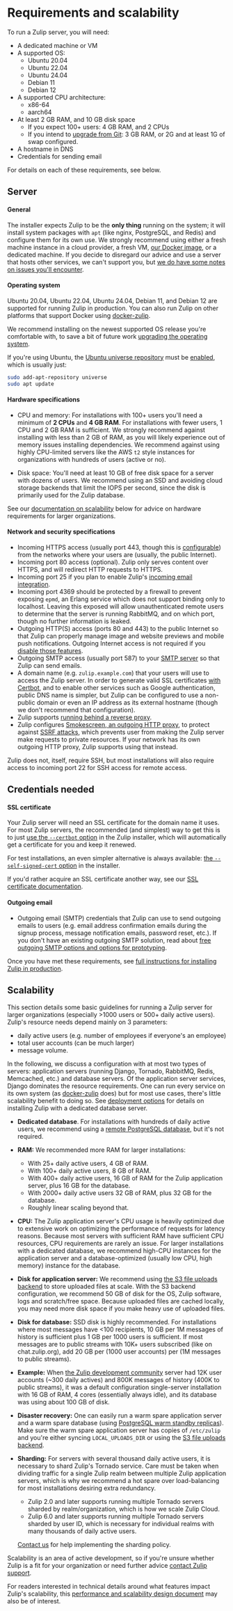 # Requirements and scalability

To run a Zulip server, you will need:

- A dedicated machine or VM
- A supported OS:
  - Ubuntu 20.04
  - Ubuntu 22.04
  - Ubuntu 24.04
  - Debian 11
  - Debian 12
- A supported CPU architecture:
  - x86-64
  - aarch64
- At least 2 GB RAM, and 10 GB disk space
  - If you expect 100+ users: 4 GB RAM, and 2 CPUs
  - If you intend to [upgrade from Git][upgrade-from-git]: 3 GB RAM, or
    2G and at least 1G of swap configured.
- A hostname in DNS
- Credentials for sending email

For details on each of these requirements, see below.

[upgrade-from-git]: upgrade.md#upgrading-from-a-git-repository

## Server

#### General

The installer expects Zulip to be the **only thing** running on the
system; it will install system packages with `apt` (like nginx,
PostgreSQL, and Redis) and configure them for its own use. We strongly
recommend using either a fresh machine instance in a cloud provider, a
fresh VM, [our Docker image][docker-zulip-homepage], or a dedicated
machine. If you decide to disregard our advice and use a server that
hosts other services, we can't support you, but [we do have some notes
on issues you'll encounter](install-existing-server.md).

#### Operating system

Ubuntu 20.04, Ubuntu 22.04, Ubuntu 24.04, Debian 11, and Debian 12
are supported for running Zulip in production. You can also
run Zulip on other platforms that support Docker using
[docker-zulip][docker-zulip-homepage].

We recommend installing on the newest supported OS release you're
comfortable with, to save a bit of future work [upgrading the
operating system][upgrade-os].

If you're using Ubuntu, the
[Ubuntu universe repository][ubuntu-repositories] must be
[enabled][enable-universe], which is usually just:

```bash
sudo add-apt-repository universe
sudo apt update
```

[docker-zulip-homepage]: https://github.com/zulip/docker-zulip#readme
[upgrade-os]: upgrade.md#upgrading-the-operating-system
[ubuntu-repositories]: https://help.ubuntu.com/community/Repositories/Ubuntu
[enable-universe]: https://help.ubuntu.com/community/Repositories/CommandLine#Adding_the_Universe_and_Multiverse_Repositories

#### Hardware specifications

- CPU and memory: For installations with 100+ users you'll need a
  minimum of **2 CPUs** and **4 GB RAM**. For installations with fewer
  users, 1 CPU and 2 GB RAM is sufficient. We strongly recommend against
  installing with less than 2 GB of RAM, as you will likely experience
  out of memory issues installing dependencies. We recommend against
  using highly CPU-limited servers like the AWS `t2` style instances
  for organizations with hundreds of users (active or no).

- Disk space: You'll need at least 10 GB of free disk space for a
  server with dozens of users. We recommend using an SSD and avoiding
  cloud storage backends that limit the IOPS per second, since the
  disk is primarily used for the Zulip database.

See our [documentation on scalability](#scalability) below for advice
on hardware requirements for larger organizations.

#### Network and security specifications

- Incoming HTTPS access (usually port 443, though this is
  [configurable](deployment.md#using-an-alternate-port))
  from the networks where your users are (usually, the public
  Internet).
- Incoming port 80 access (optional). Zulip only serves content over
  HTTPS, and will redirect HTTP requests to HTTPS.
- Incoming port 25 if you plan to enable Zulip's [incoming email
  integration](email-gateway.md).
- Incoming port 4369 should be protected by a firewall to prevent
  exposing `epmd`, an Erlang service which does not support binding
  only to localhost. Leaving this exposed will allow unauthenticated
  remote users to determine that the server is running RabbitMQ, and
  on which port, though no further information is leaked.
- Outgoing HTTP(S) access (ports 80 and 443) to the public Internet so
  that Zulip can properly manage image and website previews and mobile
  push notifications. Outgoing Internet access is not required if you
  [disable those
  features](https://zulip.com/help/allow-image-link-previews).
- Outgoing SMTP access (usually port 587) to your [SMTP
  server](email.md) so that Zulip can send emails.
- A domain name (e.g. `zulip.example.com`) that your users will use to
  access the Zulip server. In order to generate valid SSL
  certificates [with Certbot][doc-certbot], and to enable other
  services such as Google authentication, public DNS name is simpler,
  but Zulip can be configured to use a non-public domain or even an IP
  address as its external hostname (though we don't recommend that
  configuration).
- Zulip supports [running behind a reverse proxy][reverse-proxy].
- Zulip configures [Smokescreen, an outgoing HTTP
  proxy][smokescreen-proxy], to protect against [SSRF attacks][ssrf],
  which prevents user from making the Zulip server make requests to
  private resources. If your network has its own outgoing HTTP proxy,
  Zulip supports using that instead.

Zulip does not, itself, require SSH, but most installations will also require
access to incoming port 22 for SSH access for remote access.

[ssrf]: https://owasp.org/www-community/attacks/Server_Side_Request_Forgery
[smokescreen-proxy]: deployment.md#customizing-the-outgoing-http-proxy
[reverse-proxy]: reverse-proxies.md

## Credentials needed

#### SSL certificate

Your Zulip server will need an SSL certificate for the domain name it
uses. For most Zulip servers, the recommended (and simplest) way to
get this is to just [use the `--certbot` option][doc-certbot] in the
Zulip installer, which will automatically get a certificate for you
and keep it renewed.

For test installations, an even simpler alternative is always
available: [the `--self-signed-cert` option][doc-self-signed] in the
installer.

If you'd rather acquire an SSL certificate another way, see our [SSL
certificate documentation](ssl-certificates.md).

[doc-certbot]: ssl-certificates.md#certbot-recommended
[doc-self-signed]: ssl-certificates.md#self-signed-certificate

#### Outgoing email

- Outgoing email (SMTP) credentials that Zulip can use to send
  outgoing emails to users (e.g. email address confirmation emails
  during the signup process, message notification emails, password
  reset, etc.). If you don't have an existing outgoing SMTP solution,
  read about
  [free outgoing SMTP options and options for prototyping](email.md#free-outgoing-email-services).

Once you have met these requirements, see [full instructions for installing
Zulip in production](install.md).

## Scalability

This section details some basic guidelines for running a Zulip server
for larger organizations (especially >1000 users or 500+ daily active
users). Zulip's resource needs depend mainly on 3 parameters:

- daily active users (e.g. number of employees if everyone's an
  employee)
- total user accounts (can be much larger)
- message volume.

In the following, we discuss a configuration with at most two types of
servers: application servers (running Django, Tornado, RabbitMQ,
Redis, Memcached, etc.) and database servers. Of the application
server services, Django dominates the resource requirements. One can
run every service on its own system (as
[docker-zulip](https://github.com/zulip/docker-zulip) does) but for
most use cases, there's little scalability benefit to doing so. See
[deployment options](deployment.md) for details on
installing Zulip with a dedicated database server.

- **Dedicated database**. For installations with hundreds of daily
  active users, we recommend using a [remote PostgreSQL
  database](postgresql.md), but it's not required.

- **RAM:** We recommended more RAM for larger installations:

  - With 25+ daily active users, 4 GB of RAM.
  - With 100+ daily active users, 8 GB of RAM.
  - With 400+ daily active users, 16 GB of RAM for the Zulip
    application server, plus 16 GB for the database.
  - With 2000+ daily active users 32 GB of RAM, plus 32 GB for the
    database.
  - Roughly linear scaling beyond that.

- **CPU:** The Zulip application server's CPU usage is heavily
  optimized due to extensive work on optimizing the performance of
  requests for latency reasons. Because most servers with sufficient
  RAM have sufficient CPU resources, CPU requirements are rarely an
  issue. For larger installations with a dedicated database, we
  recommend high-CPU instances for the application server and a
  database-optimized (usually low CPU, high memory) instance for the
  database.

- **Disk for application server:** We recommend using [the S3 file
  uploads backend][s3-uploads] to store uploaded files at scale. With
  the S3 backend configuration, we recommend 50 GB of disk for the OS,
  Zulip software, logs and scratch/free space. Because uploaded files
  are cached locally, you may need more disk space if you make heavy
  use of uploaded files.

- **Disk for database:** SSD disk is highly recommended. For
  installations where most messages have <100 recipients, 10 GB per 1M
  messages of history is sufficient plus 1 GB per 1000 users is
  sufficient. If most messages are to public streams with 10K+ users
  subscribed (like on chat.zulip.org), add 20 GB per (1000 user
  accounts) per (1M messages to public streams).

- **Example:** When
  [the Zulip development community](https://zulip.com/development-community/) server
  had 12K user accounts (~300 daily actives) and 800K messages of
  history (400K to public streams), it was a default configuration
  single-server installation with 16 GB of RAM, 4 cores (essentially
  always idle), and its database was using about 100 GB of disk.

- **Disaster recovery:** One can easily run a warm spare application
  server and a warm spare database (using [PostgreSQL warm standby
  replicas][streaming-replication]). Make sure the warm spare
  application server has copies of `/etc/zulip` and you're either
  syncing `LOCAL_UPLOADS_DIR` or using the [S3 file uploads
  backend][s3-uploads].

- **Sharding:** For servers with several thousand daily active users,
  it is necessary to shard Zulip's Tornado service. Care must be taken
  when dividing traffic for a single Zulip realm between multiple
  Zulip application servers, which is why we recommend a hot spare
  over load-balancing for most installations desiring extra
  redundancy.

  - Zulip 2.0 and later supports running multiple Tornado servers
    sharded by realm/organization, which is how we scale Zulip Cloud.
  - Zulip 6.0 and later supports running multiple Tornado servers
    sharded by user ID, which is necessary for individual realms with
    many thousands of daily active users.

  [Contact us][contact-support] for help implementing the sharding policy.

Scalability is an area of active development, so if you're unsure
whether Zulip is a fit for your organization or need further advice
[contact Zulip support][contact-support].

For readers interested in technical details around what features
impact Zulip's scalability, this [performance and scalability design
document](../subsystems/performance.md) may also be of interest.

[s3-uploads]: upload-backends.md#s3-backend-configuration
[streaming-replication]: postgresql.md#postgresql-warm-standby
[contact-support]: https://zulip.com/help/contact-support
